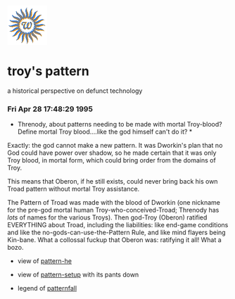 ![wsun](assets/wsun.gif)

# troy's pattern

a historical perspective on defunct technology

### Fri Apr 28 17:48:29 1995

 * Threnody, about patterns needing to be made with mortal Troy-blood? Define mortal Troy blood....like the god himself can't do it? * 

 Exactly: the god cannot make a new pattern. It was Dworkin's plan that no God could have power over shadow, so he made certain that it was only Troy blood, in mortal form, which could bring order from the domains of Troy. 

 This means that Oberon, if he still exists, could never bring back his own Troad pattern without mortal Troy assistance. 

 The Pattern of Troad was made with the blood of Dworkin (one nickname for the pre-god mortal human Troy-who-conceived-Troad; Threnody has _lots_ of names for the various Troys). Then god-Troy (Oberon) ratified EVERYTHING about Troad, including the liabilities: like end-game conditions and like the no-gods-can-use-the-Pattern Rule, and like mind flayers being Kin-bane. What a collossal fuckup that Oberon was: ratifying it all! What a bozo. 

* view of  [pattern-he](pattern-he.md) 

* view of  [pattern-setup](assets/pattern-setup.gif)  with its pants down

* legend of  [patternfall](patternfall.md)  

 